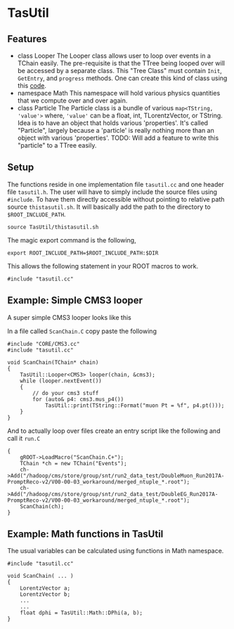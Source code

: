 # TasUtil

## Features

- class Looper
   The Looper class allows user to loop over events in a TChain easily.
   The pre-requisite is that the TTree being looped over will be accessed by a separate class.
   This "Tree Class" must contain ```Init```, ```GetEntry```, and ```progress``` methods.
   One can create this kind of class using this [code](https://github.com/cmstas/Software/blob/master/makeCMS3ClassFiles/makeCMS3ClassFiles.C).
- namespace Math
   This namespace will hold various physics quantities that we compute over and over again.
- class Particle
   The Particle class is a bundle of various ```map<TString, 'value'>``` where, ```'value'``` can be a float, int, TLorentzVector, or TString.
   Idea is to have an object that holds various 'properties'.
   It's called "Particle", largely because a 'particle' is really nothing more than an object with various 'properties'.
   TODO: Will add a feature to write this "particle" to a TTree easily.

## Setup

The functions reside in one implementation file ```tasutil.cc``` and one header file ```tasutil.h```.
The user will have to simply include the source files using ```#include```.
To have them directly accessible without pointing to relative path source ```thistasutil.sh```.
It will basically add the path to the directory to ```$ROOT_INCLUDE_PATH```.

    source TasUtil/thistasutil.sh

The magic export command is the following,

    export ROOT_INCLUDE_PATH=$ROOT_INCLUDE_PATH:$DIR

This allows the following statement in your ROOT macros to work.

    #include "tasutil.cc"

## Example: Simple CMS3 looper

A super simple CMS3 looper looks like this

In a file called ```ScanChain.C``` copy paste the following

    #include "CORE/CMS3.cc"
    #include "tasutil.cc"

    void ScanChain(TChain* chain)
    {
        TasUtil::Looper<CMS3> looper(chain, &cms3);
        while (looper.nextEvent())
        {
            // do your cms3 stuff
            for (auto& p4: cms3.mus_p4())
                TasUtil::print(TString::Format("muon Pt = %f", p4.pt()));
        }
    }

And to actually loop over files create an entry script like the following and call it ```run.C```

    {
        gROOT->LoadMacro("ScanChain.C+");
        TChain *ch = new TChain("Events");
        ch->Add("/hadoop/cms/store/group/snt/run2_data_test/DoubleMuon_Run2017A-PromptReco-v2/V00-00-03_workaround/merged_ntuple_*.root");
        ch->Add("/hadoop/cms/store/group/snt/run2_data_test/DoubleEG_Run2017A-PromptReco-v2/V00-00-03_workaround/merged_ntuple_*.root");
        ScanChain(ch);
    }

## Example: Math functions in TasUtil

The usual variables can be calculated using functions in Math namespace.

    #include "tasutil.cc"

    void ScanChain( ... )
    {
        LorentzVector a;
        LorentzVector b;
        ...
        ...
        float dphi = TasUtil::Math::DPhi(a, b);
    }

